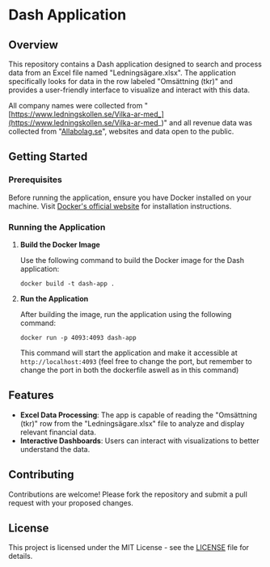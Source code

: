 
# Dash Application

## Overview
This repository contains a Dash application designed to search and process data from an Excel file named "Ledningsägare.xlsx". The application specifically looks for data in the row labeled "Omsättning (tkr)" and provides a user-friendly interface to visualize and interact with this data.

All company names were collected from "[https://www.ledningskollen.se/Vilka-ar-med_](https://www.ledningskollen.se/Vilka-ar-med_)" and all revenue data was collected from "[Allabolag.se](https://www.allabolag.se/)", websites and data open to the public.

## Getting Started

### Prerequisites
Before running the application, ensure you have Docker installed on your machine. Visit [Docker's official website](https://www.docker.com/get-started) for installation instructions.

### Running the Application

1. **Build the Docker Image**

   Use the following command to build the Docker image for the Dash application:

   ```
   docker build -t dash-app .
   ```

2. **Run the Application**

   After building the image, run the application using the following command:

   ```
   docker run -p 4093:4093 dash-app
   ```

   This command will start the application and make it accessible at `http://localhost:4093`
   (feel free to change the port, but remember to change the port in both the dockerfile aswell as in this command)

## Features
- **Excel Data Processing**: The app is capable of reading the "Omsättning (tkr)" row from the "Ledningsägare.xlsx" file to analyze and display relevant financial data.
- **Interactive Dashboards**: Users can interact with visualizations to better understand the data.

## Contributing
Contributions are welcome! Please fork the repository and submit a pull request with your proposed changes.

## License
This project is licensed under the MIT License - see the [LICENSE](LICENSE) file for details.

